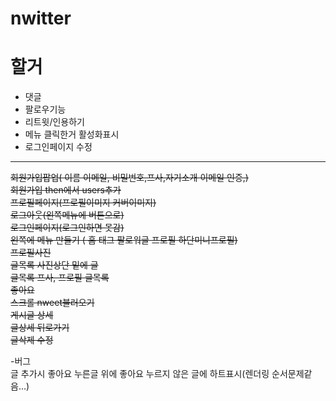 # nwitter
# 할거  
* 댓글  
* 팔로우기능  
* 리트윗/인용하기  
* 메뉴 클릭한거 활성화표시  
* 로그인페이지 수정  
---  
~~회원가입팝업( 이름 이메일, 비밀번호,프사,자기소개 이메일 인증,)~~  
~~회원가입 then에서 users추가~~  
~~프로필페이지(프로필이미지 커버이미지)~~  
~~로그아웃(왼쪽메뉴에 버튼으로)~~  
~~로그인페이지(로그인하면 못감)~~  
~~왼쪽에 메뉴 만들기 ( 홈 태그 팔로워글 프로필 하단미니프로필)~~  
~~프로필사진~~  
~~글목록 사진상단 밑에 글~~  
~~글목록 프사, 프로필 글목록~~  
~~좋아요~~  
~~스크롤 nweet불러오기~~  
~~게시글 상세~~  
~~글상세 뒤로가기~~  
~~글삭제 수정~~  
  
-버그  
글 추가시 좋아요 누른글 위에 좋아요 누르지 않은 글에 하트표시(렌더링 순서문제같음...)  
